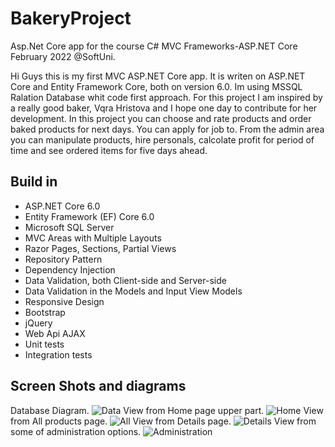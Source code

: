 # BakeryProject

<div>Asp.Net Core app for the course C# MVC Frameworks-ASP.NET Core February 2022 @SoftUni.</div>
<p>Hi Guys this is my first MVC ASP.NET Core app. It is writen on ASP.NET Core and Entity Framework Core, both on version 6.0. Im using MSSQL Ralation Database whit code first approach. For this project I am inspired by a really good baker, Vqra Hristova and I hope one day to contribute for her development.
In this project you can choose and rate products and order baked products for next days. You can apply 
for job to. From the admin area you can manipulate products, hire personals, calcolate profit for period of time and see ordered items for five days ahead.</p>

<h2>Build in</h2>
<ul>
  <li>ASP.NET Core 6.0</li>
  <li>Entity Framework (EF) Core 6.0</li>
  <li>Microsoft SQL Server</li>
  <li>MVC Areas with Multiple Layouts</li>
  <li>Razor Pages, Sections, Partial Views</li>
  <li>Repository Pattern</li>
  <li>Dependency Injection</li>
  <li>Data Validation, both Client-side and Server-side</li>
  <li>Data Validation in the Models and Input View Models</li>
  <li>Responsive Design</li>
  <li>Bootstrap</li>
  <li>jQuery</li>
  <li>Web Api AJAX</li>
  <li>Unit tests</li> 
  <li>Integration tests</li> 
</ul>
<h2>Screen Shots and diagrams</h2>

Database Diagram.
![Data](https://user-images.githubusercontent.com/75274983/165591576-8d7d4365-23d7-4d73-beda-8488b7fca5fd.png)
View from Home page upper part.
![Home](https://user-images.githubusercontent.com/75274983/162289001-141c15ed-b09a-47d3-9109-898b948d92ce.jpg)
View from All products page.
![All](https://user-images.githubusercontent.com/75274983/162289506-ff65cce6-444e-44a6-8f2d-7645bc743a89.jpg)
View from Details page.
![Details](https://user-images.githubusercontent.com/75274983/162293107-a4d04f21-e4d1-4cb5-9ab2-efc680371f31.jpg)
View from some of administration options.
![Administration](https://user-images.githubusercontent.com/75274983/162289824-b55f3580-e9aa-4bab-8c59-1b4aed4771e1.jpg)

